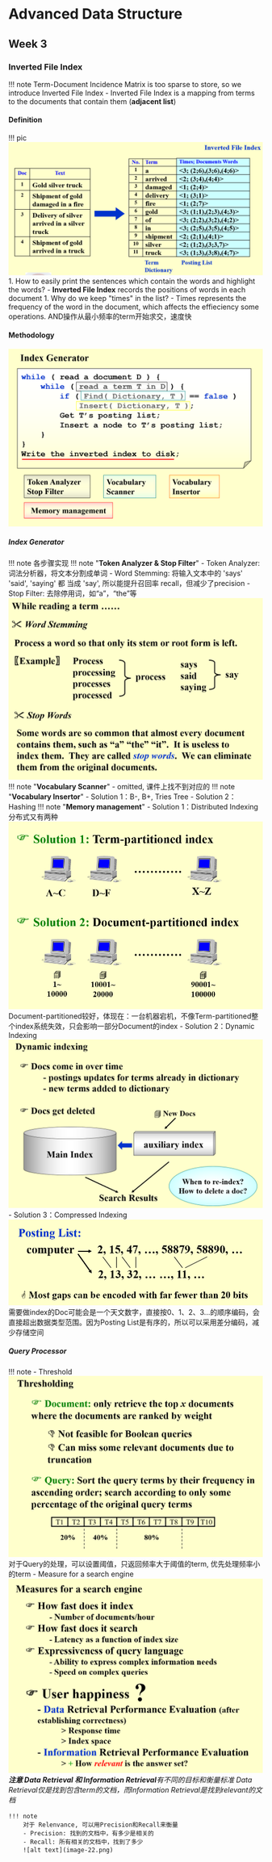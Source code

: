 # Advanced Data Structure
## Week 3
### Inverted File Index
!!! note 
    Term-Document Incidence Matrix is too sparse to store, so we introduce Inverted File Index
    - Inverted File Index is a mapping from terms to the documents that contain them (**adjacent list**)
#### Definition
!!! pic 
    ![alt text](image-14.png)  
    1. How to easily print the sentences which contain the words and highlight the words?
    - **Inverted File Index** records the positions of words in each document
    1. Why do we keep "times" in the list?
    - Times represents the frequency of the word in the document, which affects the effieciency some operations. AND操作从最小频率的term开始求交，速度快

#### Methodology
![alt text](image-15.png)
##### Index Generator
!!! note 各步骤实现
    !!! note "**Token Analyzer & Stop Filter**"
        - Token Analyzer: 词法分析器，将文本分割成单词
        - Word Stemming: 将输入文本中的 'says' 'said', 'saying' 都 当成 'say', 所以能提升召回率 recall，但减少了precision
        - Stop Filter: 去除停用词，如“a”，“the”等
        ![alt text](image-16.png)
    !!! note "**Vocabulary Scanner**"
        - omitted, 课件上找不到对应的
    !!! note "**Vocabulary Insertor**"
        - Solution 1：B-, B+, Tries Tree
        - Solution 2：Hashing
    !!! note "**Memory management**"
        - Solution 1：Distributed Indexing
        分布式又有两种 
        ![alt text](image-17.png)
        Document-partitioned较好，体现在：一台机器宕机，不像Term-partitioned整个index系统失效，只会影响一部分Document的index
        - Solution 2：Dynamic Indexing
        ![alt text](image-18.png)
        - Solution 3：Compressed Indexing
        ![alt text](image-19.png)
        需要做index的Doc可能会是一个天文数字，直接按0、1、2、3...的顺序编码，会直接超出数据类型范围。因为Posting List是有序的，所以可以采用差分编码，减少存储空间
        
##### Query Processor
!!! note
    - Threshold
    ![alt text](image-20.png)
    对于Query的处理，可以设置阈值，只返回频率大于阈值的term, 优先处理频率小的term
    - Measure for a search engine
    ![alt text](image-21.png)
    ***注意 Data Retrieval 和 Information Retrieval**有不同的目标和衡量标准
    Data Retrieval仅是找到包含term的文档，而Information Retrieval是找到relevant的文档*

    !!! note 
        对于 Relenvance, 可以用Precision和Recall来衡量
        - Precision: 找到的文档中，有多少是相关的
        - Recall: 所有相关的文档中，找到了多少 
        ![alt text](image-22.png)



